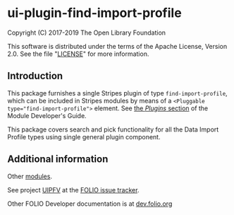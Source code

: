 # ui-plugin-find-import-profile

Copyright (C) 2017-2019 The Open Library Foundation

This software is distributed under the terms of the Apache License,
Version 2.0. See the file "[LICENSE](LICENSE)" for more information.

## Introduction

This package furnishes a single Stripes plugin of type `find-import-profile`,
which can be included in Stripes modules by means of a `<Pluggable type="find-import-profile">` element. 
See [the *Plugins* section](https://github.com/folio-org/stripes-core/blob/master/doc/dev-guide.md#plugins)
of the Module Developer's Guide.

This package covers search and pick functionality for all the Data Import Profile types using single general plugin component.

## Additional information

Other [modules](https://dev.folio.org/source-code/#client-side).

See project [UIPFV](https://issues.folio.org/browse/UIPFV)
at the [FOLIO issue tracker](https://dev.folio.org/guidelines/issue-tracker/).

Other FOLIO Developer documentation is at [dev.folio.org](https://dev.folio.org/)
